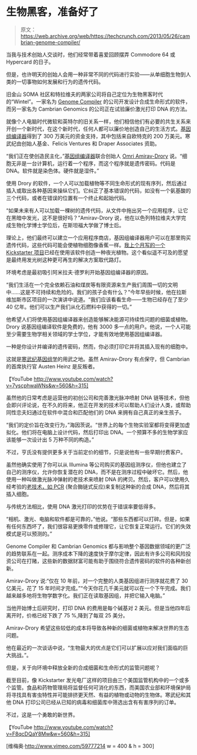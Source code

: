 # 生物黑客，准备好了

> 原文：<https://web.archive.org/web/https://techcrunch.com/2013/05/26/cambrian-genome-compiler/>

当我与技术创始人交谈时，他们经常带着喜爱回顾摆弄 Commodore 64 或 Hypercard 的日子。

但是，也许明天的创始人会用一种非常不同的代码进行实验——从单细胞生物到人类的一切事物如何发展和行为的遗传代码。

旧金山 SOMA 社区和特拉维夫的两家公司将自己定位为生物黑客时代的“Wintel”。一家名为 [Genome Compiler](https://web.archive.org/web/20230301224610/http://www.genomecompiler.com/) 的公司开发设计合成生命形式的软件，而另一家名为 Cambrian Genomics 的公司正在试验廉价激光打印 DNA 的方法。

就像个人电脑时代微软和英特尔的旧关系一样，他们相信他们有必要的共生关系来开创一个新时代，在这个新时代，任何人都可以廉价地创造自己的生活方式。[基因组编译器](https://web.archive.org/web/20230301224610/http://www.genomecompiler.com/)得到了 300 万美元的资金支持，其中包括来自欧特克的 200 万美元。寒武纪由创始人基金、Felicis Ventures 和 Draper Associates 资助。

“我们正在使创造民主化，”[基因组编译器](https://web.archive.org/web/20230301224610/http://www.genomecompiler.com/)联合创始人 [Omri Amirav-Drory](https://web.archive.org/web/20230301224610/http://www.linkedin.com/pub/omri-amirav-drory/27/727/505) 说。“细胞无非是一台计算机，运行着一个程序，而这个程序就是遗传密码。代码是 DNA。软件就是染色体。硬件就是湿件。”

使用 Drory 的软件，一个人可以加载植物等不同生命形式的现有序列，然后通过插入或取出各种基因来操纵它们。它纠正了基本错误的代码，如没有一个氨基酸的三个代码，或者在错误的位置有一个终止和起始代码。

“如果未来有人可以加载一棵树的遗传代码，从文件中拖出另一个应用程序，让它在黑暗中发光，这不是很好吗？”Amirav-Drory 说，他在以色列特拉维夫大学完成生物化学博士学位后，在斯坦福大学做了博士后。

理论上，他们最终可以建立一个应用程序商店，基因组编译器用户可以在那里购买遗传代码，这些代码可能会使植物细胞像香蕉一样。[我上个月写的一个 Kickstarter 项目](https://web.archive.org/web/20230301224610/https://techcrunch.com/2013/04/23/glowing-plants/)已经在使用该软件创造一种夜光植物。这个看似遥不可及的愿望是最终用发光树这种更可再生的解决方案取代路灯。

环境考虑是最初吸引阿米拉夫·德罗利开始基因组编译器的原因。

“我们生活在一个完全依赖石油和煤炭等有限资源来生产我们周围一切的文明中……这是不可持续和危险的。我们的孩子会有什么？”今年早些时候，他在拉斯维加斯市区项目的一次演讲中说道。“我们应该看看生命——生物已经存在了至少 40 亿年。他们可以生产我们从化石燃料中获得的一切。”

他希望人们将使用基因组编译器来创造能够解决能源可持续性问题的细菌或植物。Drory 说基因组编译软件是免费的，他有 3000 多一点的用户。他说，一个人可能至少需要生物学相关领域的学士学位，才能有效地使用基因组编译器。

一种是你设计并编译的遗传密码，然而，你必须打印它并将其插入现有的细胞中。

这就是[寒武纪基因组学](https://web.archive.org/web/20230301224610/http://cambriangenomics.com/)的用武之地。虽然 Amirav-Drory 有点保守，但 Cambrian 的首席执行官 Austen Heinz 是反叛者。

【YouTube http://www.youtube.com/watch?v=7yscphwaWNs&w=560&h=315]

虽然他的日常考虑是运营他的初创公司和完善激光脉冲喷射 DNA 链等技术，但他会即兴评论说，在不久的将来，他正在开发的技术可以帮助人们设计人类，或帮助同性恋夫妇通过在软件中混合和匹配他们的 DNA 来拥有自己真正的亲生孩子。

“我们的定价旨在改变行为，”海因茨说。“世界上的每个生物实验室都将变得更加虚拟化。他们将在电脑上设计代码，然后打印出 DNA。一个预算不多的生物学家应该能够一次设计出 5 万种不同的构造。”

不过，亨氏没有提供更多关于当前定价的细节，只是说他有一些早期付费客户。

虽然他确实使用了你可以从 Illumina 等公司购买的基因组测序仪，但他也建立了自己的测序仪，允许你恢复潜在的 DNA，而不是在测序过程中破坏它。然后，他使用一种叫做激光脉冲弹射的老技术来喷射 DNA 的拷贝。然后，客户可以使用久经考验的[老技术，如 PCR](https://web.archive.org/web/20230301224610/http://en.wikipedia.org/wiki/Polymerase_chain_reaction) (聚合酶链式反应)来复制这种新的合成 DNA，然后将其插入细胞。

与传统方法相比，使用 DNA 激光打印的优势在于错误率要低得多。

“相机、激光、电脑和软件都是可靠的，”他说。“那些东西都可以打碎。但是，如果有任何东西坏了，我们很容易更换零件或修理它，让它恢复正常运行。它们的失效模式是可以预测的。”

Genome Compiler 和 Cambrian Genomics 都与影响整个基因数据领域的更广泛的趋势联系在一起。测序成本下降的速度快于摩尔定律，因此有许多公司和风险投资公司在打赌，这些新的数据财富可能有助于围绕符合遗传密码的软件的各种新创新。

Amirav-Drory 说:“仅在 10 年前，对一个完整的人类基因组进行测序就花费了 30 亿美元，花了 15 年时间才完成。”“今天你花几千美元就可以在一个下午完成。我们越来越多地将生物学数字化。我们正在读取基因组，并把它输入电脑。”

当他开始博士后研究时，打印 DNA 的费用是每个碱基对 2 美元。但是当他四年后离开时，价格已经下跌了 75 %,降到了每双 25 美分。

Amirav-Drory 希望这些较低的成本将导致各种新的细菌或植物来解决世界的生态问题。

他在最近的一次谈话中说，“生物最大的优点是它们可以扩展以应对我们面临的巨大挑战。”。

但是，关于向环境中释放全新的合成细菌和生命形式的监管问题呢？

截至目前，像 Kickstarter 发光电厂这样的项目由三个美国监管机构中的一个或多个监管。食品和药物管理局将监督任何可消化的东西，而美国农业部和环境保护局将寻找具有害虫特性并可能排挤更天然、有益的植物或动物的生物体。寒武纪和其他 DNA 打印公司已经从已知的病毒和细菌库中筛选出含有有害序列的订单。

不过，这是一个勇敢的新世界。

【YouTube http://www.youtube.com/watch?v=F8qcDQaY8Mw&w=560&h=315]

[维梅奥·http://www.vimeo.com/59777214 w = 400 & h = 300]